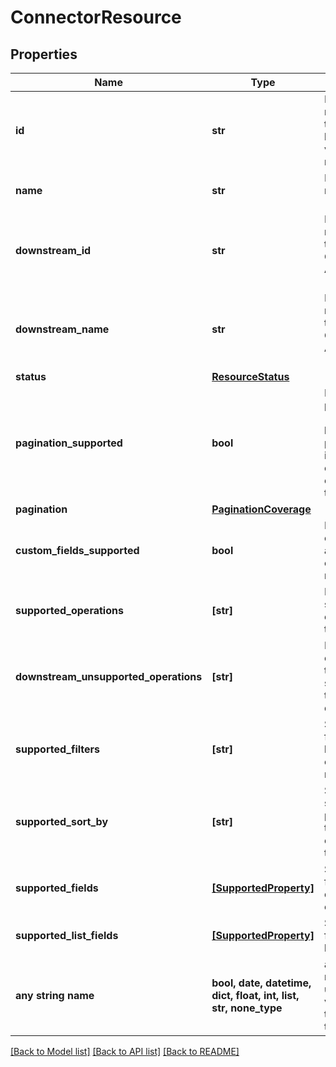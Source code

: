 # ConnectorResource


## Properties
Name | Type | Description | Notes
------------ | ------------- | ------------- | -------------
**id** | **str** | ID of the resource, typically a lowercased version of name. | [optional] 
**name** | **str** | Name of the resource (plural) | [optional] 
**downstream_id** | **str** | ID of the resource in the Connector&#39;s API (downstream) | [optional] 
**downstream_name** | **str** | Name of the resource in the Connector&#39;s API (downstream) | [optional] 
**status** | [**ResourceStatus**](ResourceStatus.md) |  | [optional] 
**pagination_supported** | **bool** | Indicates if pagination (cursor and limit parameters) is supported on the list endpoint of the resource. | [optional] 
**pagination** | [**PaginationCoverage**](PaginationCoverage.md) |  | [optional] 
**custom_fields_supported** | **bool** | Indicates if custom fields are supported on this resource. | [optional] 
**supported_operations** | **[str]** | List of supported operations on the resource. | [optional] 
**downstream_unsupported_operations** | **[str]** | List of operations that are not supported on the downstream. | [optional] 
**supported_filters** | **[str]** | Supported filters on the list endpoint of the resource. | [optional] 
**supported_sort_by** | **[str]** | Supported sorting properties on the list endpoint of the resource. | [optional] 
**supported_fields** | [**[SupportedProperty]**](SupportedProperty.md) | Supported fields on the detail endpoint. | [optional] 
**supported_list_fields** | [**[SupportedProperty]**](SupportedProperty.md) | Supported fields on the list endpoint. | [optional] 
**any string name** | **bool, date, datetime, dict, float, int, list, str, none_type** | any string name can be used but the value must be the correct type | [optional]

[[Back to Model list]](../../README.md#documentation-for-models) [[Back to API list]](../../README.md#documentation-for-api-endpoints) [[Back to README]](../../README.md)


